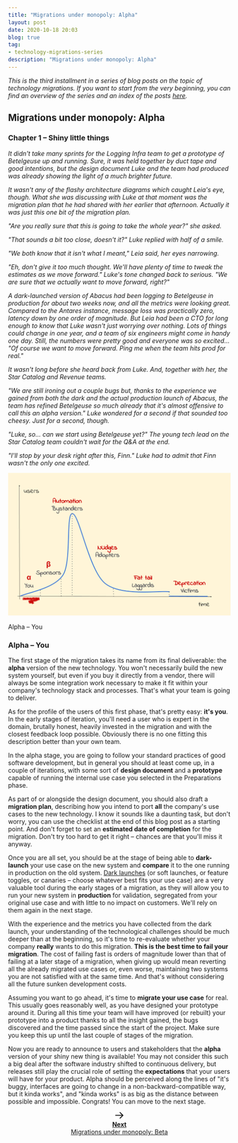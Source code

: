 ```yaml
---
title: "Migrations under monopoly: Alpha"
layout: post
date: 2020-10-18 20:03
blog: true
tag:
- technology-migrations-series
description: "Migrations under monopoly: Alpha"
---
```


_This is the third installment in a series of blog posts on the topic of technology migrations. If you want to start from the very beginning, you can find an overview of the series and an index of the posts [here](https://poros.github.io/technology-migrations-series/)._

## Migrations under monopoly: Alpha

### Chapter 1 – Shiny little things

_It didn't take many sprints for the Logging Infra team to get a prototype of Betelgeuse up and running. Sure, it was held together by duct tape and good intentions, but the design document Luke and the team had produced was already showing the light of a much brighter future._

_It wasn't any of the flashy architecture diagrams which caught Leia's eye, though. What she was discussing with Luke at that moment was the migration plan that he had shared with her earlier that afternoon. Actually it was just this one bit of the migration plan._

_"Are you really sure that this is going to take the whole year?" she asked._

_"That sounds a bit too close, doesn't it?" Luke replied with half of a smile._

_"We both know that it isn't what I meant," Leia said, her eyes narrowing._

_"Eh, don't give it too much thought. We'll have plenty of time to tweak the estimates as we move forward." Luke's tone changed back to serious. "We are sure that we actually want to move forward, right?"_

_A dark-launched version of Abacus had been logging to Betelgeuse in production for about two weeks now, and all the metrics were looking great. Compared to the Antares instance, message loss was practically zero, latency down by one order of magnitude. But Leia had been a CTO for long enough to know that Luke wasn't just worrying over nothing. Lots of things could change in one year, and a team of six engineers might come in handy one day. Still, the numbers were pretty good and everyone was so excited… "Of course we want to move forward. Ping me when the team hits prod for real."_

_It wasn't long before she heard back from Luke. And, together with her, the Star Catalog and Revenue teams._

_"We are still ironing out a couple bugs but, thanks to the experience we gained from both the dark and the actual production launch of Abacus, the team has refined Betelgeuse so much already that it's almost offensive to call this an alpha version." Luke wondered for a second if that sounded too cheesy. Just for a second, though._

_"Luke, so… can we start using Betelgeuse yet?" The young tech lead on the Star Catalog team couldn't wait for the Q&A at the end._

_"I'll stop by your desk right after this, Finn." Luke had to admit that Finn wasn't the only one excited._

![Alpha](/assets/images/migrations_under_monopoly_1.png)
<figcaption class="caption">Alpha – You</figcaption>

### Alpha – You

The first stage of the migration takes its name from its final deliverable: the **alpha** version of the new technology. You won't necessarily build the new system yourself, but even if you buy it directly from a vendor, there will always be some integration work necessary to make it fit within your company's technology stack and processes. That's what your team is going to deliver.

As for the profile of the users of this first phase, that's pretty easy: **it's you**. In the early stages of iteration, you'll need a user who is expert in the domain, brutally honest, heavily invested in the migration and with the closest feedback loop possible. Obviously there is no one fitting this description better than your own team.

In the alpha stage, you are going to follow your standard practices of good software development, but in general you should at least come up, in a couple of iterations, with some sort of **design document** and a **prototype** capable of running the internal use case you selected in the Preparations phase.

As part of or alongside the design document, you should also draft a **migration plan**, describing how you intend to port **all** the company's use cases to the new technology. I know it sounds like a daunting task, but don't worry, you can use the checklist at the end of this blog post as a starting point. And don't forget to set an **estimated date of completion** for the migration. Don't try too hard to get it right – chances are that you'll miss it anyway.

Once you are all set, you should be at the stage of being able to **dark-launch** your use case on the new system and **compare** it to the one running in production on the old system. [Dark launches](https://www.ibm.com/garage/method/practices/run/practice_dark_launch_feature_toggles/) (or soft launches, or feature toggles, or canaries – choose whatever best fits your use case) are a very valuable tool during the early stages of a migration, as they will allow you to run your new system in **production** for validation, segregated from your original use case and with little to no impact on customers. We'll rely on them again in the next stage.

With the experience and the metrics you have collected from the dark launch, your understanding of the technological challenges should be much deeper than at the beginning, so it's time to re-evaluate whether your company **really** wants to do this migration. **This is the best time to fail your migration**. The cost of failing fast is orders of magnitude lower than that of failing at a later stage of a migration, when giving up would mean reverting all the already migrated use cases or, even worse, maintaining two systems you are not satisfied with at the same time. And that's without considering all the future sunken development costs.

Assuming you want to go ahead, it's time to **migrate your use case** for real. This usually goes reasonably well, as you have designed your prototype around it. During all this time your team will have improved (or rebuilt) your prototype into a product thanks to all the insight gained, the bugs discovered and the time passed since the start of the project. Make sure you keep this up until the last couple of stages of the migration.

Now you are ready to announce to users and stakeholders that the **alpha** version of your shiny new thing is available! You may not consider this such a big deal after the software industry shifted to continuous delivery, but releases still play the crucial role of setting the **expectations** that your users will have for your product. Alpha should be perceived along the lines of "it's buggy, interfaces are going to change in a non-backward-compatible way, but it kinda works", and "kinda works" is as big as the distance between possible and impossible. Congrats! You can move to the next stage.

<div align="center">
<a class="next-arrow" href="https://poros.github.io/mum-beta/">
<img style="max-width:5%" src="/assets/images/next_arrow.png" alt="Next">
<b><figcaption class="caption">Next</figcaption></b>
<figcaption class="caption">Migrations under monopoly: Beta</figcaption>
</a>
</div>
